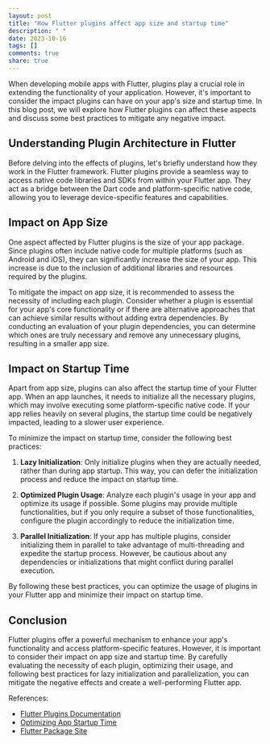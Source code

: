 ```yaml
---
layout: post
title: "How Flutter plugins affect app size and startup time"
description: " "
date: 2023-10-16
tags: []
comments: true
share: true
---
```


When developing mobile apps with Flutter, plugins play a crucial role in extending the functionality of your application. However, it's important to consider the impact plugins can have on your app's size and startup time. In this blog post, we will explore how Flutter plugins can affect these aspects and discuss some best practices to mitigate any negative impact.

## Understanding Plugin Architecture in Flutter

Before delving into the effects of plugins, let's briefly understand how they work in the Flutter framework. Flutter plugins provide a seamless way to access native code libraries and SDKs from within your Flutter app. They act as a bridge between the Dart code and platform-specific native code, allowing you to leverage device-specific features and capabilities.

## Impact on App Size

One aspect affected by Flutter plugins is the size of your app package. Since plugins often include native code for multiple platforms (such as Android and iOS), they can significantly increase the size of your app. This increase is due to the inclusion of additional libraries and resources required by the plugins.

To mitigate the impact on app size, it is recommended to assess the necessity of including each plugin. Consider whether a plugin is essential for your app's core functionality or if there are alternative approaches that can achieve similar results without adding extra dependencies. By conducting an evaluation of your plugin dependencies, you can determine which ones are truly necessary and remove any unnecessary plugins, resulting in a smaller app size.

## Impact on Startup Time

Apart from app size, plugins can also affect the startup time of your Flutter app. When an app launches, it needs to initialize all the necessary plugins, which may involve executing some platform-specific native code. If your app relies heavily on several plugins, the startup time could be negatively impacted, leading to a slower user experience.

To minimize the impact on startup time, consider the following best practices:

1. **Lazy Initialization**: Only initialize plugins when they are actually needed, rather than during app startup. This way, you can defer the initialization process and reduce the impact on startup time.

2. **Optimized Plugin Usage**: Analyze each plugin's usage in your app and optimize its usage if possible. Some plugins may provide multiple functionalities, but if you only require a subset of those functionalities, configure the plugin accordingly to reduce the initialization time.

3. **Parallel Initialization**: If your app has multiple plugins, consider initializing them in parallel to take advantage of multi-threading and expedite the startup process. However, be cautious about any dependencies or initializations that might conflict during parallel execution.

By following these best practices, you can optimize the usage of plugins in your Flutter app and minimize their impact on startup time.

## Conclusion

Flutter plugins offer a powerful mechanism to enhance your app's functionality and access platform-specific features. However, it is important to consider their impact on app size and startup time. By carefully evaluating the necessity of each plugin, optimizing their usage, and following best practices for lazy initialization and parallelization, you can mitigate the negative effects and create a well-performing Flutter app.

References:
- [Flutter Plugins Documentation](https://flutter.dev/docs/development/packages-and-plugins/developing-packages)
- [Optimizing App Startup Time](https://flutter.dev/docs/perf/rendering/startup)
- [Flutter Package Site](https://pub.dev/)